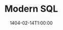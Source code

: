 ---
type: lecture
date: 1404-02-14T1:00:00
title: Modern SQL
tldr: "Output Control, Window Functions, Nested Queries, Lateral Join, and Common Table Expressions"
thumbnail: /static_files/thumbnails/17-Modern SQL.png
links: 
    - url: /static_files/slides/17-Modern SQL.pdf
      name: slides  
    - url: /static_files/slides/17-Modern SQL Practice.pdf
      name: practice
hide_from_announcments: true
---